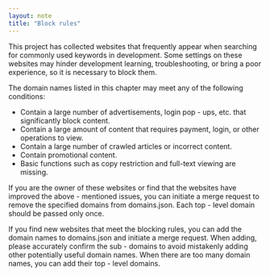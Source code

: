 ```yaml
---
layout: note
title: "Block rules"
---
```


This project has collected websites that frequently appear when searching for
commonly used keywords in development. Some settings on these websites may
hinder development learning, troubleshooting, or bring a poor experience, so it
is necessary to block them.

The domain names listed in this chapter may meet any of the following
conditions:

- Contain a large number of advertisements, login pop - ups, etc. that
  significantly block content.
- Contain a large amount of content that requires payment, login, or other
  operations to view.
- Contain a large number of crawled articles or incorrect content.
- Contain promotional content.
- Basic functions such as copy restriction and full-text viewing are missing.

If you are the owner of these websites or find that the websites have improved
the above - mentioned issues, you can initiate a merge request to remove the
specified domains from domains.json. Each top - level domain should be passed
only once.

If you find new websites that meet the blocking rules, you can add the domain
names to domains.json and initiate a merge request. When adding, please
accurately confirm the sub - domains to avoid mistakenly adding other
potentially useful domain names. When there are too many domain names, you can
add their top - level domains.
